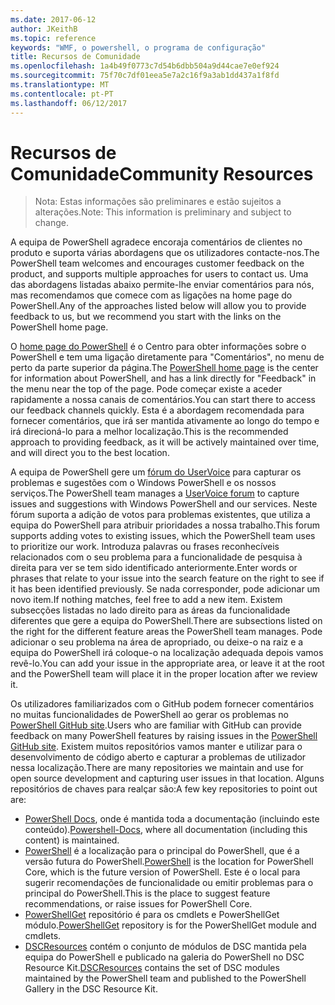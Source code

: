 ```yaml
---
ms.date: 2017-06-12
author: JKeithB
ms.topic: reference
keywords: "WMF, o powershell, o programa de configuração"
title: Recursos de Comunidade
ms.openlocfilehash: 1a4b49f0773c7d54b6dbb504a9d44cae7e0ef924
ms.sourcegitcommit: 75f70c7df01eea5e7a2c16f9a3ab1dd437a1f8fd
ms.translationtype: MT
ms.contentlocale: pt-PT
ms.lasthandoff: 06/12/2017
---
```

# <a name="community-resources"></a><span data-ttu-id="2ebef-103">Recursos de Comunidade</span><span class="sxs-lookup"><span data-stu-id="2ebef-103">Community Resources</span></span> #
> <span data-ttu-id="2ebef-104">Nota: Estas informações são preliminares e estão sujeitos a alterações.</span><span class="sxs-lookup"><span data-stu-id="2ebef-104">Note: This information is preliminary and subject to change.</span></span>

<span data-ttu-id="2ebef-105">A equipa de PowerShell agradece encoraja comentários de clientes no produto e suporta várias abordagens que os utilizadores contacte-nos.</span><span class="sxs-lookup"><span data-stu-id="2ebef-105">The PowerShell team welcomes and encourages customer feedback on the product, and supports multiple approaches for users to contact us.</span></span>
<span data-ttu-id="2ebef-106">Uma das abordagens listadas abaixo permite-lhe enviar comentários para nós, mas recomendamos que comece com as ligações na home page do PowerShell.</span><span class="sxs-lookup"><span data-stu-id="2ebef-106">Any of the approaches listed below will allow you to provide feedback to us, but we recommend you start with the links on the PowerShell home page.</span></span>  

<span data-ttu-id="2ebef-107">O [home page do PowerShell](https://microsoft.com/powershell) é o Centro para obter informações sobre o PowerShell e tem uma ligação diretamente para "Comentários", no menu de perto da parte superior da página.</span><span class="sxs-lookup"><span data-stu-id="2ebef-107">The [PowerShell home page](https://microsoft.com/powershell) is the center for information about PowerShell, and has a link directly for "Feedback" in the menu near the top of the page.</span></span> <span data-ttu-id="2ebef-108">Pode começar existe a aceder rapidamente a nossa canais de comentários.</span><span class="sxs-lookup"><span data-stu-id="2ebef-108">You can start there to access our feedback channels quickly.</span></span>
<span data-ttu-id="2ebef-109">Esta é a abordagem recomendada para fornecer comentários, que irá ser mantida ativamente ao longo do tempo e irá direcioná-lo para a melhor localização.</span><span class="sxs-lookup"><span data-stu-id="2ebef-109">This is the recommended approach to providing feedback, as it will be actively maintained over time, and will direct you to the best location.</span></span>  
 
<span data-ttu-id="2ebef-110">A equipa de PowerShell gere um [fórum do UserVoice](https://windowsserver.uservoice.com/forums/301869-powershell/) para capturar os problemas e sugestões com o Windows PowerShell e os nossos serviços.</span><span class="sxs-lookup"><span data-stu-id="2ebef-110">The PowerShell team manages a [UserVoice forum](https://windowsserver.uservoice.com/forums/301869-powershell/) to capture issues and suggestions with Windows PowerShell and our services.</span></span> <span data-ttu-id="2ebef-111">Neste fórum suporta a adição de votos para problemas existentes, que utiliza a equipa do PowerShell para atribuir prioridades a nossa trabalho.</span><span class="sxs-lookup"><span data-stu-id="2ebef-111">This forum supports adding votes to existing issues, which the PowerShell team uses to prioritize our work.</span></span>
<span data-ttu-id="2ebef-112">Introduza palavras ou frases reconhecíveis relacionados com o seu problema para a funcionalidade de pesquisa à direita para ver se tem sido identificado anteriormente.</span><span class="sxs-lookup"><span data-stu-id="2ebef-112">Enter words or phrases that relate to your issue into the search feature on the right to see if it has been identified previously.</span></span>
<span data-ttu-id="2ebef-113">Se nada corresponder, pode adicionar um novo item.</span><span class="sxs-lookup"><span data-stu-id="2ebef-113">If nothing matches, feel free to add a new item.</span></span> <span data-ttu-id="2ebef-114">Existem subsecções listadas no lado direito para as áreas da funcionalidade diferentes que gere a equipa do PowerShell.</span><span class="sxs-lookup"><span data-stu-id="2ebef-114">There are subsections listed on the right for the different feature areas the PowerShell team manages.</span></span>
<span data-ttu-id="2ebef-115">Pode adicionar o seu problema na área de apropriado, ou deixe-o na raiz e a equipa do PowerShell irá coloque-o na localização adequada depois vamos revê-lo.</span><span class="sxs-lookup"><span data-stu-id="2ebef-115">You can add your issue in the appropriate area, or leave it at the root and the PowerShell team will place it in the proper location after we review it.</span></span>

<span data-ttu-id="2ebef-116">Os utilizadores familiarizados com o GitHub podem fornecer comentários no muitas funcionalidades de PowerShell ao gerar os problemas no [PowerShell GitHub site](https://github.com/powershell).</span><span class="sxs-lookup"><span data-stu-id="2ebef-116">Users who are familiar with GitHub can provide feedback on many PowerShell features by raising issues in the [PowerShell GitHub site](https://github.com/powershell).</span></span>
<span data-ttu-id="2ebef-117">Existem muitos repositórios vamos manter e utilizar para o desenvolvimento de código aberto e capturar a problemas de utilizador nessa localização.</span><span class="sxs-lookup"><span data-stu-id="2ebef-117">There are many repositories we maintain and use for open source development and capturing user issues in that location.</span></span> <span data-ttu-id="2ebef-118">Alguns repositórios de chaves para realçar são:</span><span class="sxs-lookup"><span data-stu-id="2ebef-118">A few key repositories to point out are:</span></span>

* <span data-ttu-id="2ebef-119">[PowerShell Docs](https://github.com/PowerShell/powershell-docs), onde é mantida toda a documentação (incluindo este conteúdo).</span><span class="sxs-lookup"><span data-stu-id="2ebef-119">[Powershell-Docs](https://github.com/PowerShell/powershell-docs), where all documentation (including this content) is maintained.</span></span> 
* <span data-ttu-id="2ebef-120">[PowerShell](https://github.com/PowerShell/powershell) é a localização para o principal do PowerShell, que é a versão futura do PowerShell.</span><span class="sxs-lookup"><span data-stu-id="2ebef-120">[PowerShell](https://github.com/PowerShell/powershell) is the location for PowerShell Core, which is the future version of PowerShell.</span></span> <span data-ttu-id="2ebef-121">Este é o local para sugerir recomendações de funcionalidade ou emitir problemas para o principal do PowerShell.</span><span class="sxs-lookup"><span data-stu-id="2ebef-121">This is the place to suggest feature recommendations, or raise issues for PowerShell Core.</span></span>   
* <span data-ttu-id="2ebef-122">[PowerShellGet](https://github.com/PowerShell/powershellget) repositório é para os cmdlets e PowerShellGet módulo.</span><span class="sxs-lookup"><span data-stu-id="2ebef-122">[PowerShellGet](https://github.com/PowerShell/powershellget) repository is for the PowerShellGet module and cmdlets.</span></span>
* <span data-ttu-id="2ebef-123">[DSCResources](https://github.com/PowerShell/DscResources) contém o conjunto de módulos de DSC mantida pela equipa do PowerShell e publicado na galeria do PowerShell no DSC Resource Kit.</span><span class="sxs-lookup"><span data-stu-id="2ebef-123">[DSCResources](https://github.com/PowerShell/DscResources) contains the set of DSC modules maintained by the PowerShell team and published to the PowerShell Gallery in the DSC Resource Kit.</span></span>

